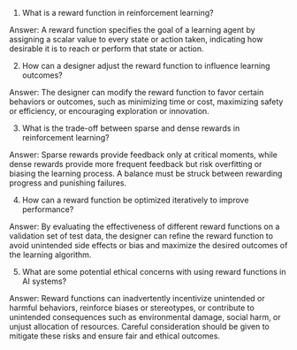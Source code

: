 1. What is a reward function in reinforcement learning?

Answer: A reward function specifies the goal of a learning agent by assigning a scalar value to every state or action taken, indicating how desirable it is to reach or perform that state or action.

2. How can a designer adjust the reward function to influence learning outcomes?

Answer: The designer can modify the reward function to favor certain behaviors or outcomes, such as minimizing time or cost, maximizing safety or efficiency, or encouraging exploration or innovation.

3. What is the trade-off between sparse and dense rewards in reinforcement learning?

Answer: Sparse rewards provide feedback only at critical moments, while dense rewards provide more frequent feedback but risk overfitting or biasing the learning process. A balance must be struck between rewarding progress and punishing failures.

4. How can a reward function be optimized iteratively to improve performance?

Answer: By evaluating the effectiveness of different reward functions on a validation set of test data, the designer can refine the reward function to avoid unintended side effects or bias and maximize the desired outcomes of the learning algorithm.

5. What are some potential ethical concerns with using reward functions in AI systems?

Answer: Reward functions can inadvertently incentivize unintended or harmful behaviors, reinforce biases or stereotypes, or contribute to unintended consequences such as environmental damage, social harm, or unjust allocation of resources. Careful consideration should be given to mitigate these risks and ensure fair and ethical outcomes.